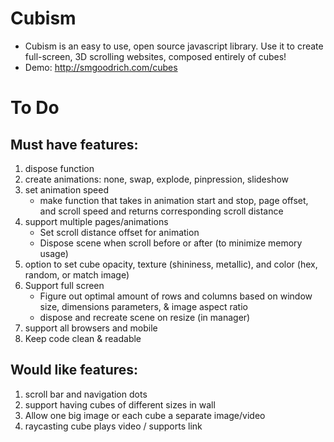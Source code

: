 # Cubism
- Cubism is an easy to use, open source javascript library. Use it to create full-screen, 3D scrolling websites, composed entirely of cubes!
- Demo: http://smgoodrich.com/cubes

# To Do
## Must have features:
1. dispose function
2. create animations: none, swap, explode, pinpression, slideshow
3. set animation speed
    - make function that takes in animation start and stop, page offset, and scroll speed and returns corresponding scroll distance
4. support multiple pages/animations
    - Set scroll distance offset for animation
    - Dispose scene when scroll before or after (to minimize memory usage)
5. option to set cube opacity, texture (shininess, metallic), and color (hex, random, or match image)
6. Support full screen
    - Figure out optimal amount of rows and columns based on window size, dimensions parameters, & image aspect ratio
    - dispose and recreate scene on resize (in manager)
7. support all browsers and mobile
8. Keep code clean & readable

## Would like features:
1. scroll bar and navigation dots
2. support having cubes of different sizes in wall
3. Allow one big image or each cube a separate image/video
4. raycasting cube plays video / supports link

